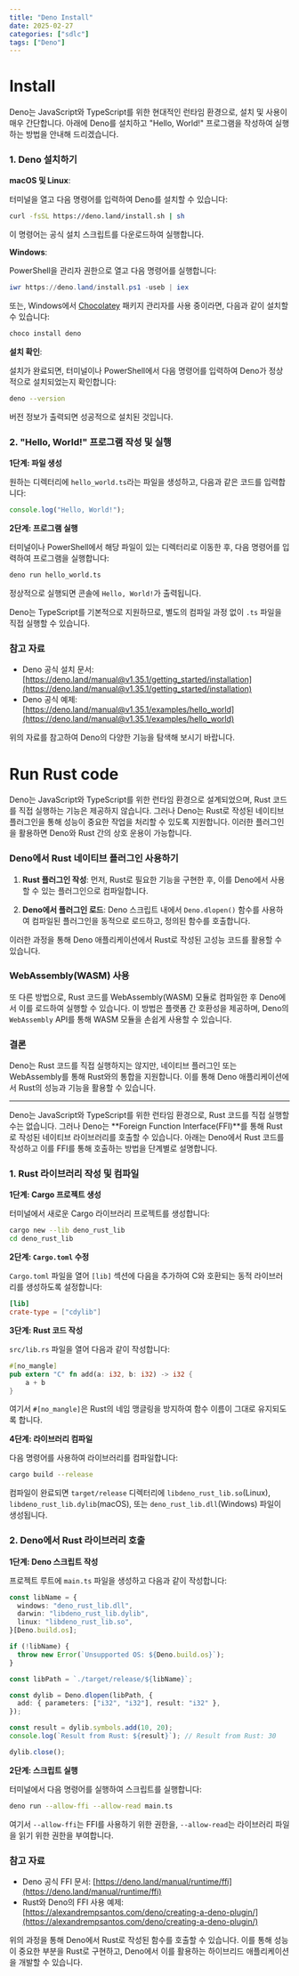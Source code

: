 ```yaml
---
title: "Deno Install"
date: 2025-02-27
categories: ["sdlc"]
tags: ["Deno"]
---
```


# Install

Deno는 JavaScript와 TypeScript를 위한 현대적인 런타임 환경으로, 설치 및 사용이 매우 간단합니다. 아래에 Deno를 설치하고 "Hello, World!" 프로그램을 작성하여 실행하는 방법을 안내해 드리겠습니다.

### 1. Deno 설치하기

**macOS 및 Linux**:

터미널을 열고 다음 명령어를 입력하여 Deno를 설치할 수 있습니다:


```sh
curl -fsSL https://deno.land/install.sh | sh
```


이 명령어는 공식 설치 스크립트를 다운로드하여 실행합니다.

**Windows**:

PowerShell을 관리자 권한으로 열고 다음 명령어를 실행합니다:


```powershell
iwr https://deno.land/install.ps1 -useb | iex
```


또는, Windows에서 [Chocolatey](https://chocolatey.org/) 패키지 관리자를 사용 중이라면, 다음과 같이 설치할 수 있습니다:


```powershell
choco install deno
```


**설치 확인**:

설치가 완료되면, 터미널이나 PowerShell에서 다음 명령어를 입력하여 Deno가 정상적으로 설치되었는지 확인합니다:


```sh
deno --version
```


버전 정보가 출력되면 성공적으로 설치된 것입니다.

### 2. "Hello, World!" 프로그램 작성 및 실행

**1단계: 파일 생성**

원하는 디렉터리에 `hello_world.ts`라는 파일을 생성하고, 다음과 같은 코드를 입력합니다:


```typescript
console.log("Hello, World!");
```


**2단계: 프로그램 실행**

터미널이나 PowerShell에서 해당 파일이 있는 디렉터리로 이동한 후, 다음 명령어를 입력하여 프로그램을 실행합니다:


```sh
deno run hello_world.ts
```


정상적으로 실행되면 콘솔에 `Hello, World!`가 출력됩니다.

Deno는 TypeScript를 기본적으로 지원하므로, 별도의 컴파일 과정 없이 `.ts` 파일을 직접 실행할 수 있습니다.

### 참고 자료

- Deno 공식 설치 문서: [https://deno.land/manual@v1.35.1/getting_started/installation](https://deno.land/manual@v1.35.1/getting_started/installation)
- Deno 공식 예제: [https://deno.land/manual@v1.35.1/examples/hello_world](https://deno.land/manual@v1.35.1/examples/hello_world)

위의 자료를 참고하여 Deno의 다양한 기능을 탐색해 보시기 바랍니다. 



# Run Rust code

Deno는 JavaScript와 TypeScript를 위한 런타임 환경으로 설계되었으며, Rust 코드를 직접 실행하는 기능은 제공하지 않습니다. 그러나 Deno는 Rust로 작성된 네이티브 플러그인을 통해 성능이 중요한 작업을 처리할 수 있도록 지원합니다. 이러한 플러그인을 활용하면 Deno와 Rust 간의 상호 운용이 가능합니다.

### Deno에서 Rust 네이티브 플러그인 사용하기

1. **Rust 플러그인 작성**: 먼저, Rust로 필요한 기능을 구현한 후, 이를 Deno에서 사용할 수 있는 플러그인으로 컴파일합니다.

2. **Deno에서 플러그인 로드**: Deno 스크립트 내에서 `Deno.dlopen()` 함수를 사용하여 컴파일된 플러그인을 동적으로 로드하고, 정의된 함수를 호출합니다.

이러한 과정을 통해 Deno 애플리케이션에서 Rust로 작성된 고성능 코드를 활용할 수 있습니다.

### WebAssembly(WASM) 사용

또 다른 방법으로, Rust 코드를 WebAssembly(WASM) 모듈로 컴파일한 후 Deno에서 이를 로드하여 실행할 수 있습니다. 이 방법은 플랫폼 간 호환성을 제공하며, Deno의 `WebAssembly` API를 통해 WASM 모듈을 손쉽게 사용할 수 있습니다.

### 결론

Deno는 Rust 코드를 직접 실행하지는 않지만, 네이티브 플러그인 또는 WebAssembly를 통해 Rust와의 통합을 지원합니다. 이를 통해 Deno 애플리케이션에서 Rust의 성능과 기능을 활용할 수 있습니다. 


---
Deno는 JavaScript와 TypeScript를 위한 런타임 환경으로, Rust 코드를 직접 실행할 수는 없습니다. 그러나 Deno는 **Foreign Function Interface(FFI)**를 통해 Rust로 작성된 네이티브 라이브러리를 호출할 수 있습니다. 아래는 Deno에서 Rust 코드를 작성하고 이를 FFI를 통해 호출하는 방법을 단계별로 설명합니다.

### 1. Rust 라이브러리 작성 및 컴파일

**1단계: Cargo 프로젝트 생성**

터미널에서 새로운 Cargo 라이브러리 프로젝트를 생성합니다:


```sh
cargo new --lib deno_rust_lib
cd deno_rust_lib
```


**2단계: `Cargo.toml` 수정**

`Cargo.toml` 파일을 열어 `[lib]` 섹션에 다음을 추가하여 C와 호환되는 동적 라이브러리를 생성하도록 설정합니다:


```toml
[lib]
crate-type = ["cdylib"]
```


**3단계: Rust 코드 작성**

`src/lib.rs` 파일을 열어 다음과 같이 작성합니다:


```rust
#[no_mangle]
pub extern "C" fn add(a: i32, b: i32) -> i32 {
    a + b
}
```


여기서 `#[no_mangle]`은 Rust의 네임 맹글링을 방지하여 함수 이름이 그대로 유지되도록 합니다.

**4단계: 라이브러리 컴파일**

다음 명령어를 사용하여 라이브러리를 컴파일합니다:


```sh
cargo build --release
```


컴파일이 완료되면 `target/release` 디렉터리에 `libdeno_rust_lib.so`(Linux), `libdeno_rust_lib.dylib`(macOS), 또는 `deno_rust_lib.dll`(Windows) 파일이 생성됩니다.

### 2. Deno에서 Rust 라이브러리 호출

**1단계: Deno 스크립트 작성**

프로젝트 루트에 `main.ts` 파일을 생성하고 다음과 같이 작성합니다:


```typescript
const libName = {
  windows: "deno_rust_lib.dll",
  darwin: "libdeno_rust_lib.dylib",
  linux: "libdeno_rust_lib.so",
}[Deno.build.os];

if (!libName) {
  throw new Error(`Unsupported OS: ${Deno.build.os}`);
}

const libPath = `./target/release/${libName}`;

const dylib = Deno.dlopen(libPath, {
  add: { parameters: ["i32", "i32"], result: "i32" },
});

const result = dylib.symbols.add(10, 20);
console.log(`Result from Rust: ${result}`); // Result from Rust: 30

dylib.close();
```


**2단계: 스크립트 실행**

터미널에서 다음 명령어를 실행하여 스크립트를 실행합니다:


```sh
deno run --allow-ffi --allow-read main.ts
```


여기서 `--allow-ffi`는 FFI를 사용하기 위한 권한을, `--allow-read`는 라이브러리 파일을 읽기 위한 권한을 부여합니다.

### 참고 자료

- Deno 공식 FFI 문서: [https://deno.land/manual/runtime/ffi](https://deno.land/manual/runtime/ffi)
- Rust와 Deno의 FFI 사용 예제: [https://alexandrempsantos.com/deno/creating-a-deno-plugin/](https://alexandrempsantos.com/deno/creating-a-deno-plugin/)

위의 과정을 통해 Deno에서 Rust로 작성된 함수를 호출할 수 있습니다. 이를 통해 성능이 중요한 부분을 Rust로 구현하고, Deno에서 이를 활용하는 하이브리드 애플리케이션을 개발할 수 있습니다. 